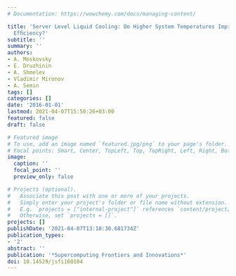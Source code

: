```yaml
---
# Documentation: https://wowchemy.com/docs/managing-content/

title: 'Server Level Liquid Cooling: Do Higher System Temperatures Improve Energy
  Efﬁciency?'
subtitle: ''
summary: ''
authors:
- A. Moskovsky
- E. Druzhinin
- A. Shmelev
- Vladimir Mironov
- A. Semin
tags: []
categories: []
date: '2016-01-01'
lastmod: 2021-04-07T15:50:26+03:00
featured: false
draft: false

# Featured image
# To use, add an image named `featured.jpg/png` to your page's folder.
# Focal points: Smart, Center, TopLeft, Top, TopRight, Left, Right, BottomLeft, Bottom, BottomRight.
image:
  caption: ''
  focal_point: ''
  preview_only: false

# Projects (optional).
#   Associate this post with one or more of your projects.
#   Simply enter your project's folder or file name without extension.
#   E.g. `projects = ["internal-project"]` references `content/project/deep-learning/index.md`.
#   Otherwise, set `projects = []`.
projects: []
publishDate: '2021-04-07T13:10:30.681734Z'
publication_types:
- '2'
abstract: ''
publication: '*Supercomputing Frontiers and Innovations*'
doi: 10.14529/jsfi160104
---
```

